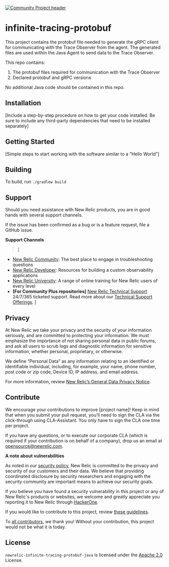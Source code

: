 [![Community Project header](https://github.com/newrelic/opensource-website/raw/master/src/images/categories/Community_Project.png)](https://opensource.newrelic.com/oss-category/#community-project)

# infinite-tracing-protobuf

This project contains the protobuf file needed to generate the gRPC client for communicating with the Trace Observer from the agent.
The generated files are used within the Java Agent to send data to the Trace Observer.

This repo contains:

1. The protobuf files required for communication with the Trace Observer
2. Declared protobuf and gRPC versions

No additional Java code should be contained in this repo.

## Installation

[Include a step-by-step procedure on how to get your code installed. Be sure to include any third-party dependencies that need to be installed separately]

## Getting Started

[Simple steps to start working with the software similar to a "Hello World"]

## Building

To build, run `./gradlew build`

## Support

Should you need assistance with New Relic products, you are in good hands with several support channels.

If the issue has been confirmed as a bug or is a feature request, file a GitHub issue.

**Support Channels**
>[
* [New Relic Community](https://discuss.newrelic.com/c/support-products-agents/java-agent): The best place to engage in troubleshooting questions
* [New Relic Developer](https://developer.newrelic.com/): Resources for building a custom observability applications
* [New Relic University](https://learn.newrelic.com/): A range of online training for New Relic users of every level
* **[For Community Plus repositories]** [New Relic Technical Support](https://support.newrelic.com/) 24/7/365 ticketed support. Read more about our [Technical Support Offerings](https://docs.newrelic.com/docs/licenses/license-information/general-usage-licenses/support-plan). 
]

## Privacy

At New Relic we take your privacy and the security of your information seriously, and are committed to protecting your information. We must emphasize the importance of not sharing personal data in public forums, and ask all users to scrub logs and diagnostic information for sensitive information, whether personal, proprietary, or otherwise.

We define “Personal Data” as any information relating to an identified or identifiable individual, including, for example, your name, phone number, post code or zip code, Device ID, IP address, and email address.

For more information, review [New Relic’s General Data Privacy Notice](https://newrelic.com/termsandconditions/privacy).

## Contribute

We encourage your contributions to improve [project name]! Keep in mind that when you submit your pull request, you'll need to sign the CLA via the click-through using CLA-Assistant. You only have to sign the CLA one time per project.

If you have any questions, or to execute our corporate CLA (which is required if your contribution is on behalf of a company), drop us an email at opensource@newrelic.com.

**A note about vulnerabilities**

As noted in our [security policy](../../security/policy), New Relic is committed to the privacy and security of our customers and their data. We believe that providing coordinated disclosure by security researchers and engaging with the security community are important means to achieve our security goals.

If you believe you have found a security vulnerability in this project or any of New Relic's products or websites, we welcome and greatly appreciate you reporting it to New Relic through [HackerOne](https://hackerone.com/newrelic).

If you would like to contribute to this project, review [these guidelines](./CONTRIBUTING.md).

To [all contributors](https://github.com/newrelic/newrelic-infinite-tracing-protobuf-java/graphs/contributors), we thank you!  Without your contribution, this project would not be what it is today.

## License
`newrelic-infinite-tracing-protobuf-java` is licensed under the [Apache 2.0](http://apache.org/licenses/LICENSE-2.0.txt) License.
